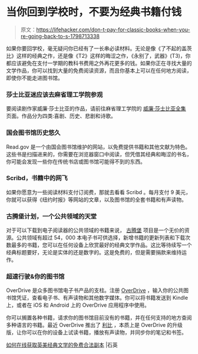# 当你回到学校时，不要为经典书籍付钱

> 原文：<https://lifehacker.com/don-t-pay-for-classic-books-when-you-re-going-back-to-s-1798713338>

如果你要回学校，毫无疑问你已经有了一长串必读材料。无论是像《了不起的盖茨比》这样的经典之作，还是像《T2》这样的晦涩之作，《永别了，武器》(T3)，你都应该避免在支付一学期的教科书费用之外再花更多的钱。如果你正在寻找大量的文学作品，你可以找到大量的免费阅读资源，而且你基本上可以在任何地方阅读，即使你不能走进图书馆。



### 莎士比亚迷应该去麻省理工学院参观

要阅读剧作家威廉·莎士比亚的作品，请前往麻省理工学院的 [威廉·莎士比亚全集](http://shakespeare.mit.edu/index.html) 页面。作品分为四类:喜剧、历史、悲剧和诗歌。

### **国会图书馆历史悠久**

Read.gov 是一个由国会图书馆维护的网站，以免费提供书籍和其他文献为特色。这些书是扫描进来的，你需要在浏览器窗口中阅读，但凭借其经典和晦涩的书名，你可能会发现一些你在传统书店或图书馆可能得不到的东西。

### **Scribd，书籍中的网飞**

如果你愿意为一些阅读材料支付订阅费，那就去看看 Scribd 。每月支付 9 美元，你就可以获得《纽约时报》等网站的文章，以及图书馆的全套书籍和有声读物。

### **古腾堡计划，一个公共领域的天堂**

对于可以下载到电子阅读器的公共领域的书籍来说， [古腾堡](https://www.gutenberg.org/) 项目是一个无价的资源。公共领域有超过 54，000 本电子书可供选择，新增书籍的更新列表和下载次数最多的书籍，您可以在任何设备上欣赏最好的经典文学作品。这比等待续写一个经典标题要好，无论是实体的还是数字的。这是免费的，但是需要捐款来维持运作。

### **超速行驶&你的图书馆**

OverDrive 是众多图书馆电子书产品的支柱。注册 [OverDrive](https://www.overdrive.com/) ，输入你的公共图书馆凭证，查看电子书、有声读物和其他数字媒体。你可以将书籍发送到 Kindle 上，或者在 iOS 和 Android 上的 OverDrive 应用程序中使用。

你可以搁置各种书籍，请求你的图书馆目前没有的书籍，并在任何支持的地方查阅多种语言的书籍。最近 OverDrive 推出了 [利比](https://meet.libbyapp.com/?utm_medium=lightning_banner&utm_source=lightning&utm_campaign=libby) ，本质上是 OverDrive 的升级版，让你可以在你的设备上试读书籍，播放有声读物，并同步你的笔记和书签。

[如何在线获取英美经典文学的免费合法副本](https://qz.com/1064159/how-to-access-free-and-legal-copies-of-english-and-american-classic-literature-online/) |石英
